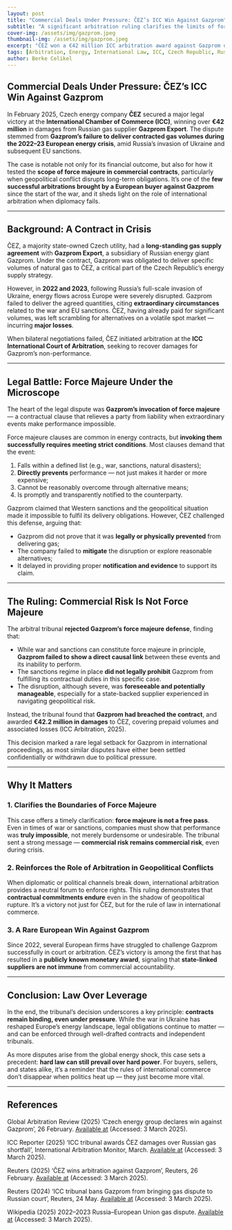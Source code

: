 ```yaml
---
layout: post
title: "Commercial Deals Under Pressure: ČEZ’s ICC Win Against Gazprom"
subtitle: "A significant arbitration ruling clarifies the limits of force majeure in energy contracts during wartime disruption"
cover-img: /assets/img/gazprom.jpeg
thumbnail-img: /assets/img/gazprom.jpeg
excerpt: "ČEZ won a €42 million ICC arbitration award against Gazprom over undelivered gas—highlighting how force majeure operates when geopolitical crisis collides with commercial obligation."
tags: [Arbitration, Energy, International Law, ICC, Czech Republic, Russia, Force Majeure]
author: Berke Celikel
---
```


## Commercial Deals Under Pressure: ČEZ’s ICC Win Against Gazprom

In February 2025, Czech energy company **ČEZ** secured a major legal victory at the **International Chamber of Commerce (ICC)**, winning over **€42 million** in damages from Russian gas supplier **Gazprom Export**. The dispute stemmed from **Gazprom’s failure to deliver contracted gas volumes during the 2022–23 European energy crisis**, amid Russia’s invasion of Ukraine and subsequent EU sanctions.

The case is notable not only for its financial outcome, but also for how it tested the **scope of force majeure in commercial contracts**, particularly when geopolitical conflict disrupts long-term obligations. It’s one of the **few successful arbitrations brought by a European buyer against Gazprom** since the start of the war, and it sheds light on the role of international arbitration when diplomacy fails.

---

## Background: A Contract in Crisis

ČEZ, a majority state-owned Czech utility, had a **long-standing gas supply agreement** with **Gazprom Export**, a subsidiary of Russian energy giant Gazprom. Under the contract, Gazprom was obligated to deliver specific volumes of natural gas to ČEZ, a critical part of the Czech Republic’s energy supply strategy.

However, in **2022 and 2023**, following Russia’s full-scale invasion of Ukraine, energy flows across Europe were severely disrupted. Gazprom failed to deliver the agreed quantities, citing **extraordinary circumstances** related to the war and EU sanctions. ČEZ, having already paid for significant volumes, was left scrambling for alternatives on a volatile spot market — incurring **major losses**.

When bilateral negotiations failed, ČEZ initiated arbitration at the **ICC International Court of Arbitration**, seeking to recover damages for Gazprom’s non-performance.

---

## Legal Battle: Force Majeure Under the Microscope

The heart of the legal dispute was **Gazprom’s invocation of force majeure** — a contractual clause that relieves a party from liability when extraordinary events make performance impossible.

Force majeure clauses are common in energy contracts, but **invoking them successfully requires meeting strict conditions**. Most clauses demand that the event:

1. Falls within a defined list (e.g., war, sanctions, natural disasters);  
2. **Directly prevents** performance — not just makes it harder or more expensive;  
3. Cannot be reasonably overcome through alternative means;  
4. Is promptly and transparently notified to the counterparty.

Gazprom claimed that Western sanctions and the geopolitical situation made it impossible to fulfil its delivery obligations. However, ČEZ challenged this defense, arguing that:

- Gazprom did not prove that it was **legally or physically prevented** from delivering gas;  
- The company failed to **mitigate** the disruption or explore reasonable alternatives;  
- It delayed in providing proper **notification and evidence** to support its claim.

---

## The Ruling: Commercial Risk Is Not Force Majeure

The arbitral tribunal **rejected Gazprom’s force majeure defense**, finding that:

- While war and sanctions can constitute force majeure in principle, **Gazprom failed to show a direct causal link** between these events and its inability to perform.  
- The sanctions regime in place **did not legally prohibit** Gazprom from fulfilling its contractual duties in this specific case.  
- The disruption, although severe, was **foreseeable and potentially manageable**, especially for a state-backed supplier experienced in navigating geopolitical risk.

Instead, the tribunal found that **Gazprom had breached the contract**, and awarded **€42.2 million in damages** to ČEZ, covering prepaid volumes and associated losses (ICC Arbitration, 2025).

This decision marked a rare legal setback for Gazprom in international proceedings, as most similar disputes have either been settled confidentially or withdrawn due to political pressure.

---

## Why It Matters

### 1. Clarifies the Boundaries of Force Majeure

This case offers a timely clarification: **force majeure is not a free pass**. Even in times of war or sanctions, companies must show that performance was **truly impossible**, not merely burdensome or undesirable. The tribunal sent a strong message — **commercial risk remains commercial risk**, even during crisis.

### 2. Reinforces the Role of Arbitration in Geopolitical Conflicts

When diplomatic or political channels break down, international arbitration provides a neutral forum to enforce rights. This ruling demonstrates that **contractual commitments endure** even in the shadow of geopolitical rupture. It’s a victory not just for ČEZ, but for the rule of law in international commerce.

### 3. A Rare European Win Against Gazprom

Since 2022, several European firms have struggled to challenge Gazprom successfully in court or arbitration. ČEZ’s victory is among the first that has resulted in a **publicly known monetary award**, signaling that **state-linked suppliers are not immune** from commercial accountability.

---

## Conclusion: Law Over Leverage

In the end, the tribunal’s decision underscores a key principle: **contracts remain binding, even under pressure**. While the war in Ukraine has reshaped Europe’s energy landscape, legal obligations continue to matter — and can be enforced through well-drafted contracts and independent tribunals.

As more disputes arise from the global energy shock, this case sets a precedent: **hard law can still prevail over hard power**. For buyers, sellers, and states alike, it’s a reminder that the rules of international commerce don’t disappear when politics heat up — they just become more vital.

---

## References
Global Arbitration Review (2025) ‘Czech energy group declares win against Gazprom’, 26 February. [Available at](https://globalarbitrationreview.com/article/czech-energy-group-declares-win-against-gazprom) (Accessed: 3 March 2025).

ICC Reporter (2025) ‘ICC tribunal awards ČEZ damages over Russian gas shortfall’, International Arbitration Monitor, March. [Available at](https://arbitrationmonitor.com/gazprom-suffers-major-arbitration-loss-at-the-icc/) (Accessed: 3 March 2025).

Reuters (2025) ‘ČEZ wins arbitration against Gazprom’, Reuters, 26 February. [Available at](https://www.reuters.com/business/energy/cez-wins-arbitration-against-gazprom-2025-02-26/) (Accessed: 3 March 2025).

Reuters (2024) ‘ICC tribunal bans Gazprom from bringing gas dispute to Russian court’, Reuters, 24 May. [Available at](https://www.reuters.com/business/energy/cez-icc-tribunal-bans-gazprom-placing-gas-dispute-russian-court-2024-05-24/) (Accessed: 3 March 2025).

Wikipedia (2025) 2022–2023 Russia–European Union gas dispute. [Available at](https://en.wikipedia.org/wiki/2022–2023_Russia–European_Union_gas_dispute) (Accessed: 3 March 2025).

